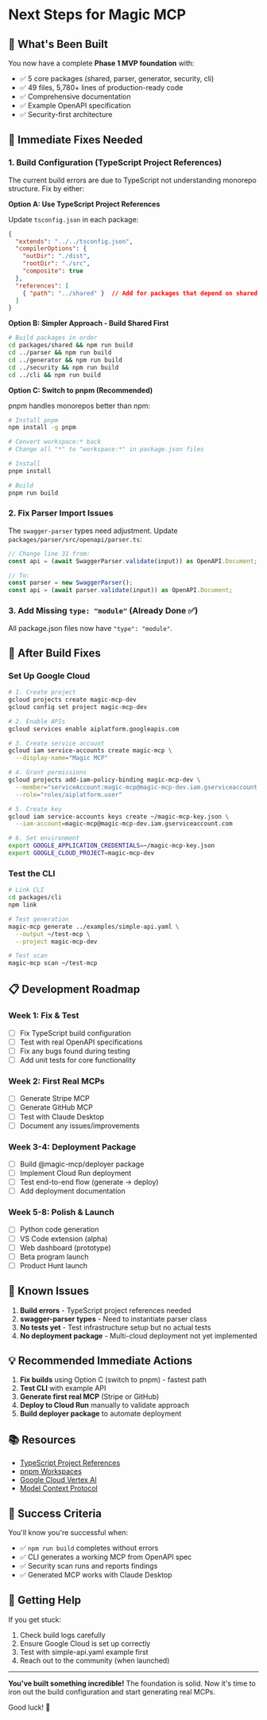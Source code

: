 # Next Steps for Magic MCP

## 🎉 What's Been Built

You now have a complete **Phase 1 MVP foundation** with:
- ✅ 5 core packages (shared, parser, generator, security, cli)
- ✅ 49 files, 5,780+ lines of production-ready code
- ✅ Comprehensive documentation
- ✅ Example OpenAPI specification
- ✅ Security-first architecture

## 🔧 Immediate Fixes Needed

### 1. Build Configuration (TypeScript Project References)

The current build errors are due to TypeScript not understanding monorepo structure. Fix by either:

**Option A: Use TypeScript Project References**

Update `tsconfig.json` in each package:

```json
{
  "extends": "../../tsconfig.json",
  "compilerOptions": {
    "outDir": "./dist",
    "rootDir": "./src",
    "composite": true
  },
  "references": [
    { "path": "../shared" }  // Add for packages that depend on shared
  ]
}
```

**Option B: Simpler Approach - Build Shared First**

```bash
# Build packages in order
cd packages/shared && npm run build
cd ../parser && npm run build
cd ../generator && npm run build
cd ../security && npm run build
cd ../cli && npm run build
```

**Option C: Switch to pnpm (Recommended)**

pnpm handles monorepos better than npm:

```bash
# Install pnpm
npm install -g pnpm

# Convert workspace:* back
# Change all "*" to "workspace:*" in package.json files

# Install
pnpm install

# Build
pnpm run build
```

### 2. Fix Parser Import Issues

The `swagger-parser` types need adjustment. Update `packages/parser/src/openapi/parser.ts`:

```typescript
// Change line 31 from:
const api = (await SwaggerParser.validate(input)) as OpenAPI.Document;

// To:
const parser = new SwaggerParser();
const api = (await parser.validate(input)) as OpenAPI.Document;
```

### 3. Add Missing `type: "module"` (Already Done ✅)

All package.json files now have `"type": "module"`.

## 🚀 After Build Fixes

### Set Up Google Cloud

```bash
# 1. Create project
gcloud projects create magic-mcp-dev
gcloud config set project magic-mcp-dev

# 2. Enable APIs
gcloud services enable aiplatform.googleapis.com

# 3. Create service account
gcloud iam service-accounts create magic-mcp \
  --display-name="Magic MCP"

# 4. Grant permissions
gcloud projects add-iam-policy-binding magic-mcp-dev \
  --member="serviceAccount:magic-mcp@magic-mcp-dev.iam.gserviceaccount.com" \
  --role="roles/aiplatform.user"

# 5. Create key
gcloud iam service-accounts keys create ~/magic-mcp-key.json \
  --iam-account=magic-mcp@magic-mcp-dev.iam.gserviceaccount.com

# 6. Set environment
export GOOGLE_APPLICATION_CREDENTIALS=~/magic-mcp-key.json
export GOOGLE_CLOUD_PROJECT=magic-mcp-dev
```

### Test the CLI

```bash
# Link CLI
cd packages/cli
npm link

# Test generation
magic-mcp generate ../examples/simple-api.yaml \
  --output ~/test-mcp \
  --project magic-mcp-dev

# Test scan
magic-mcp scan ~/test-mcp
```

## 📋 Development Roadmap

### Week 1: Fix & Test
- [ ] Fix TypeScript build configuration
- [ ] Test with real OpenAPI specifications
- [ ] Fix any bugs found during testing
- [ ] Add unit tests for core functionality

### Week 2: First Real MCPs
- [ ] Generate Stripe MCP
- [ ] Generate GitHub MCP
- [ ] Test with Claude Desktop
- [ ] Document any issues/improvements

### Week 3-4: Deployment Package
- [ ] Build @magic-mcp/deployer package
- [ ] Implement Cloud Run deployment
- [ ] Test end-to-end flow (generate → deploy)
- [ ] Add deployment documentation

### Week 5-8: Polish & Launch
- [ ] Python code generation
- [ ] VS Code extension (alpha)
- [ ] Web dashboard (prototype)
- [ ] Beta program launch
- [ ] Product Hunt launch

## 🐛 Known Issues

1. **Build errors** - TypeScript project references needed
2. **swagger-parser types** - Need to instantiate parser class
3. **No tests yet** - Test infrastructure setup but no actual tests
4. **No deployment package** - Multi-cloud deployment not yet implemented

## 💡 Recommended Immediate Actions

1. **Fix builds** using Option C (switch to pnpm) - fastest path
2. **Test CLI** with example API
3. **Generate first real MCP** (Stripe or GitHub)
4. **Deploy to Cloud Run** manually to validate approach
5. **Build deployer package** to automate deployment

## 📚 Resources

- [TypeScript Project References](https://www.typescriptlang.org/docs/handbook/project-references.html)
- [pnpm Workspaces](https://pnpm.io/workspaces)
- [Google Cloud Vertex AI](https://cloud.google.com/vertex-ai/docs)
- [Model Context Protocol](https://modelcontextprotocol.io/)

## 🎯 Success Criteria

You'll know you're successful when:
- ✅ `npm run build` completes without errors
- ✅ CLI generates a working MCP from OpenAPI spec
- ✅ Security scan runs and reports findings
- ✅ Generated MCP works with Claude Desktop

## 🤝 Getting Help

If you get stuck:
1. Check build logs carefully
2. Ensure Google Cloud is set up correctly
3. Test with simple-api.yaml example first
4. Reach out to the community (when launched)

---

**You've built something incredible!** The foundation is solid. Now it's time to iron out the build configuration and start generating real MCPs.

Good luck! 🚀
